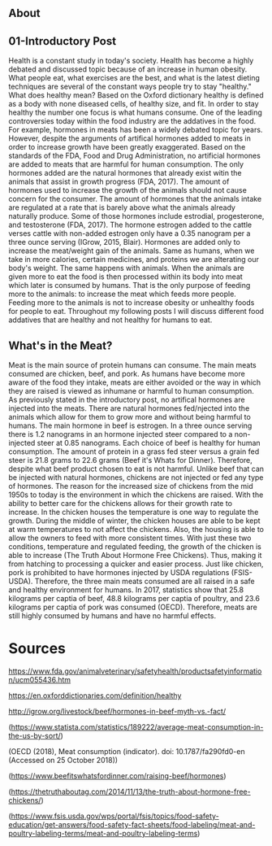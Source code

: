## About

## 01-Introductory Post

Health is a constant study in today's society.  Health has become a highly debated and discussed topic because of an increase in human obesity.  What people eat, what exercises are the best, and what is the latest dieting techniques are several of the constant ways people try to stay "healthy."  What does healthy mean?  Based on the Oxford dictionary healthy is defined as a body with none diseased cells, of healthy size, and fit.  In order to stay healthy the number one focus is what humans consume.  One of the leading controversies today within the food industry are the addatives in the food.  For example, hormones in meats has been a widely debated topic for years.  However, despite the arguments of artifical hormones added to meats in order to increase growth have been greatly exaggerated.  Based on the standards of the FDA, Food and Drug Administration, no artificial hormones are added to meats that are harmful for human consumption.  The only hormones added are the natural hormones that already exist witin the animals that assist in growth progress (FDA, 2017).  The amount of hormones used to increase the growth of the animals should not cause concern for the consumer.  The amount of hormones that the animals intake are regulated at a rate that is barely above what the animals already naturally produce.  Some of those hormones include estrodial, progesterone, and testosterone (FDA, 2017).  The hormone estrogen added to the cattle verses cattle with non-added estrogen only have a 0.35 nanogram per a three ounce serving (IGrow, 2015, Blair).  Hormones are added only to increase the meat/weight gain of the animals.  Same as humans, when we take in more calories, certain medicines, and proteins we are alterating our body's weight.  The same happens with animals.  When the animals are given more to eat the food is then processed within its body into meat which later is consumed by humans.  That is the only purpose  of feeding more to the animals: to increase the meat which feeds more people.  Feeding more to the animals is not to increase obesity or unhealthy foods for people to eat.  Throughout my following posts I will discuss different food addatives that are healthy and not healthy for humans to eat. 


## What's in the Meat?

Meat is the main source of protein humans can consume.  The main meats consumed are chicken, beef, and pork.  As humans have become more aware of the food they intake, meats are either avoided or the way in which they are raised is viewed as inhumane or harmful to human consumption.  As previously stated in the introductory post, no artifical hormones are injected into the meats.  There are natural hormones fed/njected into the animals which allow for them to grow more and without being harmful to humans.  The main hormone in beef is estrogen.  In a three ounce serving there is 1.2 nanograms in an hormone injected steer compared to a non-injected steer at 0.85 nanograms.  Each choice of beef is healthy for human consumption.  The amount of protein in a grass fed steer versus a grain fed steer is 21.8 grams to 22.6 grams (Beef it's Whats for Dinner).  Therefore, despite what beef product chosen to eat is not harmful.  Unlike beef that can be injected with natural hormones, chickens are not injected or fed any type of hormones.  The reason for the increased size of chickens from the mid 1950s to today is the environment in which the chickens are raised.  With the ability to better care for the chickens allows for their growth rate to increase.  In the chicken houses the temperature is one way to regulate the growth.  During the middle of winter, the chicken houses are able to be kept at warm temperatures to not affect the chickens.  Also, the housing is able to allow the owners to feed with more consistent times.  With just these two conditions, temperature and regulated feeding, the growth of the chicken is able to increase (The Truth About Hormone Free Chickens).  Thus, making it from hatching to processing a quicker and easier process.  Just like chicken, pork is prohibited to have hormones injected by USDA regulations (FSIS-USDA).  Therefore, the three main meats consumed are all raised in a safe and healthy environment for humans.  In 2017, statistics show that 25.8 kilograms per captia of beef, 48.8 kilograms per captia of poultry, and 23.6 kilograms per captia of pork was consumed (OECD).  Therefore, meats are still highly consumed by humans and have no harmful effects.  




# Sources

https://www.fda.gov/animalveterinary/safetyhealth/productsafetyinformation/ucm055436.htm

https://en.oxforddictionaries.com/definition/healthy

http://igrow.org/livestock/beef/hormones-in-beef-myth-vs.-fact/

(https://www.statista.com/statistics/189222/average-meat-consumption-in-the-us-by-sort/)

(OECD (2018), Meat consumption (indicator). doi: 10.1787/fa290fd0-en (Accessed on 25 October 2018))

(https://www.beefitswhatsfordinner.com/raising-beef/hormones)

(https://thetruthaboutag.com/2014/11/13/the-truth-about-hormone-free-chickens/)

(https://www.fsis.usda.gov/wps/portal/fsis/topics/food-safety-education/get-answers/food-safety-fact-sheets/food-labeling/meat-and-poultry-labeling-terms/meat-and-poultry-labeling-terms)
